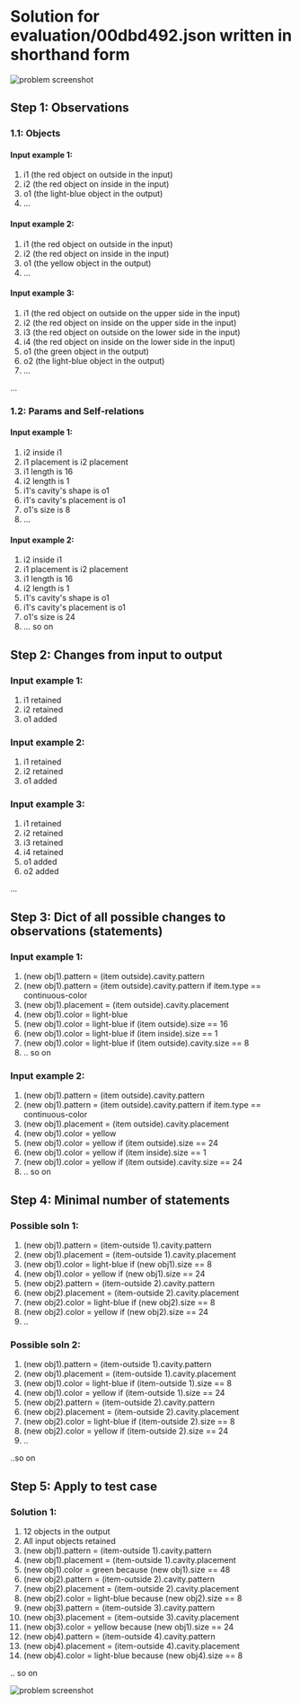 # Solution for evaluation/00dbd492.json written in shorthand form

![problem screenshot](../../images/00dbd492-1.png)

## Step 1: Observations
### 1.1: Objects
#### Input example 1:
1. i1 (the red object on outside in the input)
1. i2 (the red object on inside in the input)
1. o1 (the light-blue object in the output)
1. ...

#### Input example 2:
1. i1 (the red object on outside in the input)
1. i2 (the red object on inside in the input)
1. o1 (the yellow object in the output)
1. ...

#### Input example 3:
1. i1 (the red object on outside on the upper side in the input)
1. i2 (the red object on inside on the upper side in the input)
1. i3 (the red object on outside on the lower side in the input)
1. i4 (the red object on inside on the lower side in the input)
1. o1 (the green object in the output)
1. o2 (the light-blue object in the output)
1. ...

...

### 1.2: Params and Self-relations
#### Input example 1:
1. i2 inside i1
1. i1 placement is i2 placement
1. i1 length is 16
1. i2 length is 1
1. i1's cavity's shape is o1
1. i1's cavity's placement is o1
1. o1's size is 8
1. ...
    
#### Input example 2:
1. i2 inside i1
1. i1 placement is i2 placement
1. i1 length is 16
1. i2 length is 1
1. i1's cavity's shape is o1
1. i1's cavity's placement is o1
1. o1's size is 24
1. ... so on



## Step 2: Changes from input to output
### Input example 1:
1. i1 retained
1. i2 retained
1. o1 added
    
### Input example 2:
1. i1 retained
1. i2 retained
1. o1 added

### Input example 3:
1. i1 retained
1. i2 retained
1. i3 retained
1. i4 retained
1. o1 added
1. o2 added
    
...

##  Step 3: Dict of all possible changes to observations (statements)
### Input example 1:
1. (new obj1).pattern = (item outside).cavity.pattern
1. (new obj1).pattern = (item outside).cavity.pattern if item.type == continuous-color
1. (new obj1).placement = (item outside).cavity.placement
1. (new obj1).color = light-blue
1. (new obj1).color = light-blue if (item outside).size == 16
1. (new obj1).color = light-blue if (item inside).size == 1
1. (new obj1).color = light-blue if (item outside).cavity.size == 8
1. .. so on

### Input example 2:
1. (new obj1).pattern = (item outside).cavity.pattern
1. (new obj1).pattern = (item outside).cavity.pattern if item.type == continuous-color
1. (new obj1).placement = (item outside).cavity.placement
1. (new obj1).color = yellow
1. (new obj1).color = yellow if (item outside).size == 24
1. (new obj1).color = yellow if (item inside).size == 1
1. (new obj1).color = yellow if (item outside).cavity.size == 24
1. .. so on


##  Step 4: Minimal number of statements
### Possible soln 1:
1. (new obj1).pattern = (item-outside 1).cavity.pattern
1. (new obj1).placement = (item-outside 1).cavity.placement
1. (new obj1).color = light-blue if (new obj1).size == 8
1. (new obj1).color = yellow if (new obj1).size == 24
1. (new obj2).pattern = (item-outside 2).cavity.pattern
1. (new obj2).placement = (item-outside 2).cavity.placement
1. (new obj2).color = light-blue if (new obj2).size == 8
1. (new obj2).color = yellow if (new obj2).size == 24
1. ..

### Possible soln 2:
1. (new obj1).pattern = (item-outside 1).cavity.pattern
1. (new obj1).placement = (item-outside 1).cavity.placement
1. (new obj1).color = light-blue if (item-outside 1).size == 8
1. (new obj1).color = yellow if (item-outside 1).size == 24
1. (new obj2).pattern = (item-outside 2).cavity.pattern
1. (new obj2).placement = (item-outside 2).cavity.placement
1. (new obj2).color = light-blue if (item-outside 2).size == 8
1. (new obj2).color = yellow if (item-outside 2).size == 24
1. ..


..so on


## Step 5: Apply to test case
### Solution 1:
1. 12 objects in the output
1. All input objects retained
1. (new obj1).pattern = (item-outside 1).cavity.pattern
1. (new obj1).placement = (item-outside 1).cavity.placement
1. (new obj1).color = green because (new obj1).size == 48
1. (new obj2).pattern = (item-outside 2).cavity.pattern
1. (new obj2).placement = (item-outside 2).cavity.placement
1. (new obj2).color = light-blue because (new obj2).size == 8
1. (new obj3).pattern = (item-outside 3).cavity.pattern
1. (new obj3).placement = (item-outside 3).cavity.placement
1. (new obj3).color = yellow because (new obj1).size == 24
1. (new obj4).pattern = (item-outside 4).cavity.pattern
1. (new obj4).placement = (item-outside 4).cavity.placement
1. (new obj4).color = light-blue because (new obj4).size == 8
 
    

.. so on 

![problem screenshot](../../images/00dbd492-2.png)
